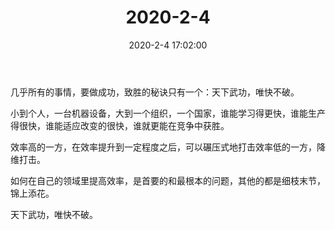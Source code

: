 ﻿---
title: "2020-2-4"
date: 2020-2-4 17:02:00
tags: 文字
categories: 感悟
---
几乎所有的事情，要做成功，致胜的秘诀只有一个：天下武功，唯快不破。

小到个人，一台机器设备，大到一个组织，一个国家，谁能学习得更快，谁能生产得很快，谁能适应改变的很快，谁就更能在竞争中获胜。

效率高的一方，在效率提升到一定程度之后，可以碾压式地打击效率低的一方，降维打击。

如何在自己的领域里提高效率，是首要的和最根本的问题，其他的都是细枝末节，锦上添花。

天下武功，唯快不破。